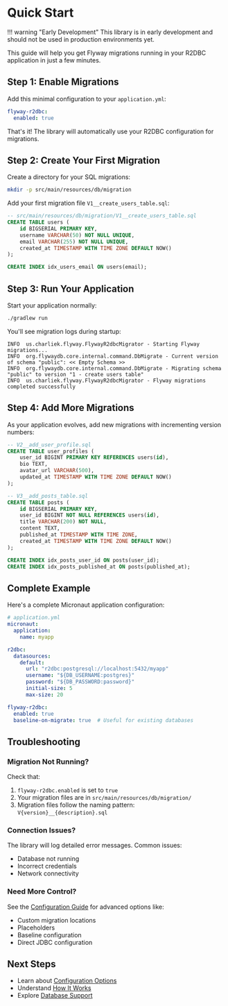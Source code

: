 # Quick Start

!!! warning "Early Development"
    This library is in early development and should not be used in production environments yet.

This guide will help you get Flyway migrations running in your R2DBC application in just a few minutes.

## Step 1: Enable Migrations

Add this minimal configuration to your `application.yml`:

```yaml
flyway-r2dbc:
  enabled: true
```

That's it! The library will automatically use your R2DBC configuration for migrations.

## Step 2: Create Your First Migration

Create a directory for your SQL migrations:

```bash
mkdir -p src/main/resources/db/migration
```

Add your first migration file `V1__create_users_table.sql`:

```sql
-- src/main/resources/db/migration/V1__create_users_table.sql
CREATE TABLE users (
    id BIGSERIAL PRIMARY KEY,
    username VARCHAR(50) NOT NULL UNIQUE,
    email VARCHAR(255) NOT NULL UNIQUE,
    created_at TIMESTAMP WITH TIME ZONE DEFAULT NOW()
);

CREATE INDEX idx_users_email ON users(email);
```

## Step 3: Run Your Application

Start your application normally:

```bash
./gradlew run
```

You'll see migration logs during startup:

```
INFO  us.charliek.flyway.FlywayR2dbcMigrator - Starting Flyway migrations...
INFO  org.flywaydb.core.internal.command.DbMigrate - Current version of schema "public": << Empty Schema >>
INFO  org.flywaydb.core.internal.command.DbMigrate - Migrating schema "public" to version "1 - create users table"
INFO  us.charliek.flyway.FlywayR2dbcMigrator - Flyway migrations completed successfully
```

## Step 4: Add More Migrations

As your application evolves, add new migrations with incrementing version numbers:

```sql
-- V2__add_user_profile.sql
CREATE TABLE user_profiles (
    user_id BIGINT PRIMARY KEY REFERENCES users(id),
    bio TEXT,
    avatar_url VARCHAR(500),
    updated_at TIMESTAMP WITH TIME ZONE DEFAULT NOW()
);
```

```sql
-- V3__add_posts_table.sql
CREATE TABLE posts (
    id BIGSERIAL PRIMARY KEY,
    user_id BIGINT NOT NULL REFERENCES users(id),
    title VARCHAR(200) NOT NULL,
    content TEXT,
    published_at TIMESTAMP WITH TIME ZONE,
    created_at TIMESTAMP WITH TIME ZONE DEFAULT NOW()
);

CREATE INDEX idx_posts_user_id ON posts(user_id);
CREATE INDEX idx_posts_published_at ON posts(published_at);
```

## Complete Example

Here's a complete Micronaut application configuration:

```yaml
# application.yml
micronaut:
  application:
    name: myapp

r2dbc:
  datasources:
    default:
      url: "r2dbc:postgresql://localhost:5432/myapp"
      username: "${DB_USERNAME:postgres}"
      password: "${DB_PASSWORD:password}"
      initial-size: 5
      max-size: 20

flyway-r2dbc:
  enabled: true
  baseline-on-migrate: true  # Useful for existing databases
```

## Troubleshooting

### Migration Not Running?

Check that:
1. `flyway-r2dbc.enabled` is set to `true`
2. Your migration files are in `src/main/resources/db/migration/`
3. Migration files follow the naming pattern: `V{version}__{description}.sql`

### Connection Issues?

The library will log detailed error messages. Common issues:
- Database not running
- Incorrect credentials
- Network connectivity

### Need More Control?

See the [Configuration Guide](configuration.md) for advanced options like:
- Custom migration locations
- Placeholders
- Baseline configuration
- Direct JDBC configuration

## Next Steps

- Learn about [Configuration Options](configuration.md)
- Understand [How It Works](../core-concepts/how-it-works.md)
- Explore [Database Support](../user-guide/database-support.md)